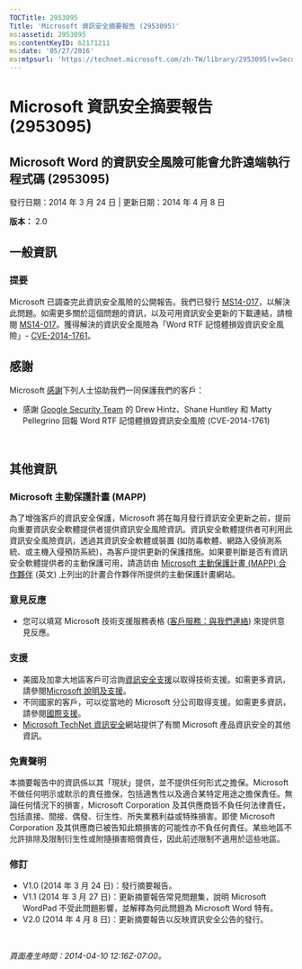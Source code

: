 ```yaml
---
TOCTitle: 2953095
Title: 'Microsoft 資訊安全摘要報告 (2953095)'
ms:assetid: 2953095
ms:contentKeyID: 62171211
ms:date: '05/27/2016'
ms:mtpsurl: 'https://technet.microsoft.com/zh-TW/library/2953095(v=Security.10)'
---
```


Microsoft 資訊安全摘要報告 (2953095)
====================================

Microsoft Word 的資訊安全風險可能會允許遠端執行程式碼 (2953095)
---------------------------------------------------------------

發行日期：2014 年 3 月 24 日 | 更新日期：2014 年 4 月 8 日

**版本：** 2.0

一般資訊
--------

### 提要

Microsoft 已調查完此資訊安全風險的公開報告。我們已發行 [MS14-017](http://go.microsoft.com/fwlink/?linkid=393531)，以解決此問題。如需更多關於這個問題的資訊，以及可用資訊安全更新的下載連結，請檢閱 [MS14-017](http://go.microsoft.com/fwlink/?linkid=393531)。獲得解決的資訊安全風險為「Word RTF 記憶體損毀資訊安全風險」- [CVE-2014-1761](http://www.cve.mitre.org/cgi-bin/cvename.cgi?name=cve-2014-1761)。

感謝
----

<span id="sectionToggle0"></span>
Microsoft [感謝](http://go.microsoft.com/fwlink/?linkid=21127)下列人士協助我們一同保護我們的客戶：

-   感謝 [Google Security Team](http://www.google.com/) 的 Drew Hintz、Shane Huntley 和 Matty Pellegrino 回報 Word RTF 記憶體損毀資訊安全風險 (CVE-2014-1761)

 

其他資訊
--------

<span id="sectionToggle1"></span>
### Microsoft 主動保護計畫 (MAPP)

為了增強客戶的資訊安全保護，Microsoft 將在每月發行資訊安全更新之前，提前向重要資訊安全軟體提供者提供資訊安全風險資訊。資訊安全軟體提供者可利用此資訊安全風險資訊，透過其資訊安全軟體或裝置 (如防毒軟體、網路入侵偵測系統、或主機入侵預防系統)，為客戶提供更新的保護措施。如果要判斷是否有資訊安全軟體提供者的主動保護可用，請造訪由 [Microsoft 主動保護計畫 (MAPP) 合作夥伴](http://go.microsoft.com/fwlink/?linkid=215201) (英文) 上列出的計畫合作夥伴所提供的主動保護計畫網站。

### 意見反應

-   您可以填寫 Microsoft 技術支援服務表格 ([客戶服務：與我們連絡](http://support.microsoft.com/kb/?scid=sw;en;1257&showpage=1&ws=technet&sd=tech)) 來提供意見反應。

### 支援

-   美國及加拿大地區客戶可洽詢[資訊安全支援](http://go.microsoft.com/fwlink/?linkid=21131)以取得技術支援。如需更多資訊，請參閱[Microsoft 說明及支援](http://support.microsoft.com/)。
-   不同國家的客戶，可以從當地的 Microsoft 分公司取得支援。如需更多資訊，請參閱[國際支援](http://go.microsoft.com/fwlink/?linkid=21155)。
-   [Microsoft TechNet 資訊安全](http://go.microsoft.com/fwlink/?linkid=21132)網站提供了有關 Microsoft 產品資訊安全的其他資訊。

### 免責聲明

本摘要報告中的資訊係以其「現狀」提供，並不提供任何形式之擔保。Microsoft 不做任何明示或默示的責任擔保，包括適售性以及適合某特定用途之擔保責任。無論任何情況下的損害，Microsoft Corporation 及其供應商皆不負任何法律責任，包括直接、間接、偶發、衍生性、所失業務利益或特殊損害。即使 Microsoft Corporation 及其供應商已被告知此類損害的可能性亦不負任何責任。某些地區不允許排除及限制衍生性或附隨損害賠償責任，因此前述限制不適用於這些地區。

### 修訂

-   V1.0 (2014 年 3 月 24 日)：發行摘要報告。
-   V1.1 (2014 年 3 月 27 日)：更新摘要報告常見問題集，說明 Microsoft WordPad 不受此問題影響，並解釋為何此問題為 Microsoft Word 特有。
-   V2.0 (2014 年 4 月 8 日)：更新摘要報告以反映資訊安全公告的發行。

 

*頁面產生時間：2014-04-10 12:16Z-07:00。*
